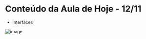 # Conteúdo da Aula de Hoje - 12/11

- Interfaces


![image](https://user-images.githubusercontent.com/70485830/138306134-06a05da5-0d94-4e10-a17a-2112955c540c.png)






